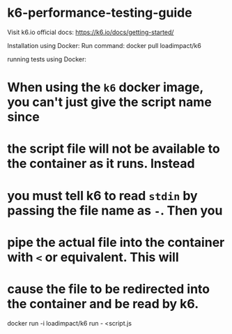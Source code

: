 # k6-performance-testing-guide
Visit k6.io official docs: https://k6.io/docs/getting-started/

Installation using Docker:
Run command: docker pull loadimpact/k6

running tests using Docker:
# When using the `k6` docker image, you can't just give the script name since
# the script file will not be available to the container as it runs. Instead
# you must tell k6 to read `stdin` by passing the file name as `-`. Then you
# pipe the actual file into the container with `<` or equivalent. This will
# cause the file to be redirected into the container and be read by k6.
docker run -i loadimpact/k6 run - <script.js



